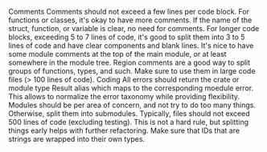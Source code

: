 Comments
Comments should not exceed a few lines per code block.
For functions or classes, it's okay to have more comments.
If the name of the struct, function, or variable is clear, no need for comments.
For longer code blocks, exceeding 5 to 7 lines of code, it's good to split them into 3 to 5 lines of code and have clear components and blank lines.
It's nice to have some module comments at the top of the main module, or at least somewhere in the module tree.
Region comments are a good way to split groups of functions, types, and such. Make sure to use them in large code files (> 100 lines of code).
Coding
All errors should return the crate or module type Result alias which maps to the corresponding moedule error. This allows to normalize the error taxonomy while providing flexibility.
Modules should be per area of concern, and not try to do too many things. Otherwise, split them into submodules.
Typically, files should not exceed 500 lines of code (excluding testing). This is not a hard rule, but splitting things early helps with further refactoring.
Make sure that IDs that are strings are wrapped into their own types.
